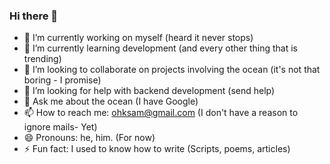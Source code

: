 ### Hi there 👋

<!--
**sholance/sholance** is a ✨ _special_ ✨ repository because its `README.md` (this file) appears on your GitHub profile.

Here are some ideas to get you started:

- 🔭 I’m currently working on ...
- 🌱 I’m currently learning ...
- 👯 I’m looking to collaborate on ...
- 🤔 I’m looking for help with ...
- 💬 Ask me about ...
- 📫 How to reach me: ...
- 😄 Pronouns: ...
- ⚡ Fun fact: ...
-->
- 🔭 I’m currently working on myself (heard it never stops)
- 🌱 I’m currently learning development (and every other thing that is trending)
- 👯 I’m looking to collaborate on projects involving the ocean (it's not that boring - I promise)
- 🤔 I’m looking for help with backend development (send help)
- 💬 Ask me about the ocean (I have Google)
- 📫 How to reach me: ohksam@gmail.com (I don't have a reason to ignore mails- Yet)
- 😄 Pronouns: he, him. (For now)
- ⚡ Fun fact: I used to know how to write (Scripts, poems, articles)
